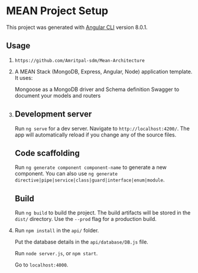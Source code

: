 # MEAN Project Setup

This project was generated with [Angular CLI](https://github.com/angular/angular-cli) version 8.0.1.

## Usage

1. ```https://github.com/Amritpal-sdm/Mean-Architecture```

2. A MEAN Stack (MongoDB, Express, Angular, Node) application template. It uses:

    Mongoose as a MongoDB driver and Schema definition
    Swagger to document your models and routers

3. ## Development server

	Run `ng serve` for a dev server. Navigate to `http://localhost:4200/`. The app will automatically reload if you change any of the source files.

	## Code scaffolding

	Run `ng generate component component-name` to generate a new component. You can also use `ng generate directive|pipe|service|class|guard|interface|enum|module`.

	## Build

	Run `ng build` to build the project. The build artifacts will be stored in the `dist/` directory. Use the `--prod` flag for a production build.


4.  Run ```npm install``` in the ```api/``` folder.

	Put the database details in the ```api/database/DB.js``` file.

	Run ```node server.js```, or ```npm start```.

	Go to ```localhost:4000```.

